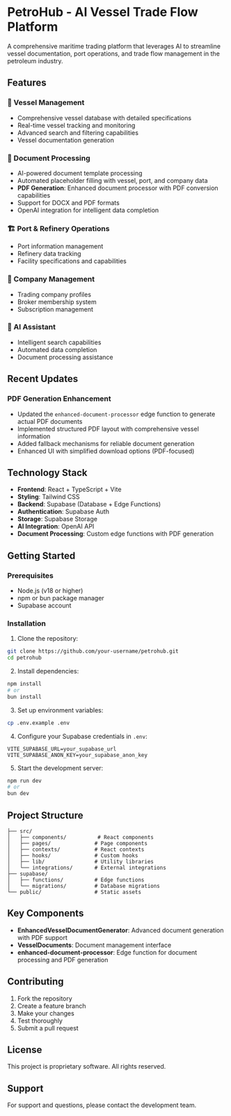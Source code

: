 # PetroHub - AI Vessel Trade Flow Platform

A comprehensive maritime trading platform that leverages AI to streamline vessel documentation, port operations, and trade flow management in the petroleum industry.

## Features

### 🚢 Vessel Management
- Comprehensive vessel database with detailed specifications
- Real-time vessel tracking and monitoring
- Advanced search and filtering capabilities
- Vessel documentation generation

### 📄 Document Processing
- AI-powered document template processing
- Automated placeholder filling with vessel, port, and company data
- **PDF Generation**: Enhanced document processor with PDF conversion capabilities
- Support for DOCX and PDF formats
- OpenAI integration for intelligent data completion

### 🏗️ Port & Refinery Operations
- Port information management
- Refinery data tracking
- Facility specifications and capabilities

### 🏢 Company Management
- Trading company profiles
- Broker membership system
- Subscription management

### 🤖 AI Assistant
- Intelligent search capabilities
- Automated data completion
- Document processing assistance

## Recent Updates

### PDF Generation Enhancement
- Updated the `enhanced-document-processor` edge function to generate actual PDF documents
- Implemented structured PDF layout with comprehensive vessel information
- Added fallback mechanisms for reliable document generation
- Enhanced UI with simplified download options (PDF-focused)

## Technology Stack

- **Frontend**: React + TypeScript + Vite
- **Styling**: Tailwind CSS
- **Backend**: Supabase (Database + Edge Functions)
- **Authentication**: Supabase Auth
- **Storage**: Supabase Storage
- **AI Integration**: OpenAI API
- **Document Processing**: Custom edge functions with PDF generation

## Getting Started

### Prerequisites
- Node.js (v18 or higher)
- npm or bun package manager
- Supabase account

### Installation

1. Clone the repository:
```bash
git clone https://github.com/your-username/petrohub.git
cd petrohub
```

2. Install dependencies:
```bash
npm install
# or
bun install
```

3. Set up environment variables:
```bash
cp .env.example .env
```

4. Configure your Supabase credentials in `.env`:
```
VITE_SUPABASE_URL=your_supabase_url
VITE_SUPABASE_ANON_KEY=your_supabase_anon_key
```

5. Start the development server:
```bash
npm run dev
# or
bun dev
```

## Project Structure

```
├── src/
│   ├── components/          # React components
│   ├── pages/              # Page components
│   ├── contexts/           # React contexts
│   ├── hooks/              # Custom hooks
│   ├── lib/                # Utility libraries
│   └── integrations/       # External integrations
├── supabase/
│   ├── functions/          # Edge functions
│   └── migrations/         # Database migrations
└── public/                 # Static assets
```

## Key Components

- **EnhancedVesselDocumentGenerator**: Advanced document generation with PDF support
- **VesselDocuments**: Document management interface
- **enhanced-document-processor**: Edge function for document processing and PDF generation

## Contributing

1. Fork the repository
2. Create a feature branch
3. Make your changes
4. Test thoroughly
5. Submit a pull request

## License

This project is proprietary software. All rights reserved.

## Support

For support and questions, please contact the development team.